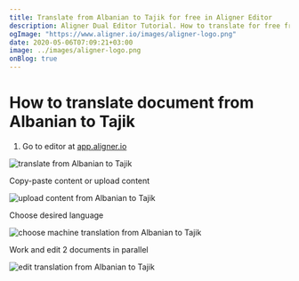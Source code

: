 ```yaml
---
title: Translate from Albanian to Tajik for free in Aligner Editor
description: Aligner Dual Editor Tutorial. How to translate for free from Albanian to Tajik. Aligner is multilingual document management platform. 
ogImage: "https://www.aligner.io/images/aligner-logo.png"
date: 2020-05-06T07:09:21+03:00
image: ../images/aligner-logo.png
onBlog: true
---
```


# How to translate document from Albanian to Tajik

1. Go to editor at [app.aligner.io](https://app.aligner.io "Aligner App web page")

![translate from Albanian to Tajik](../aligner-blank-editor.png "translate from Albanian to Tajik")

Copy-paste content or upload content

![upload content from Albanian to Tajik](../aligner-uploaded-document.png "upload content from Albanian to Tajik")

Choose desired language

![choose machine translation from Albanian to Tajik](../aligner-language-dropdown.png "choose machine translation from Albanian to Tajik")

Work and edit 2 documents in parallel

![edit translation from Albanian to Tajik](../aligner-double-sitded-editor.png "edit translation from Albanian to Tajik")

